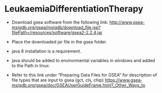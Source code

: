 # LeukaemiaDifferentiationTherapy
- Download gsea software from the following link:
http://www.gsea-msigdb.org/gsea/msigdb/download_file.jsp?filePath=/resources/software/gsea2-2.2.4.jar

- Place the downloaded jar file in the gsea folder.

- java 8 installation is a requirement.

- java should be added to environmental variables in windows and added to the Path in linux.

- Refer to this link under “Preparing Data Files for GSEA” for description of file types that are input to gsea (gct, cls, chip)
https://www.gsea-msigdb.org/gsea/doc/GSEAUserGuideFrame.html?_Other_Ways_to

